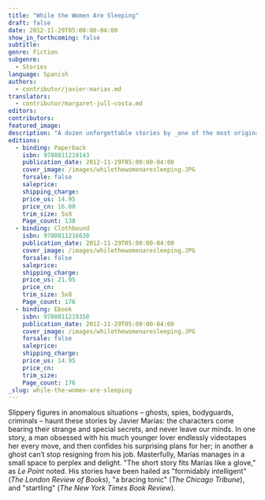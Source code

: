 ```yaml
---
title: "While the Women Are Sleeping"
draft: false
date: 2012-11-29T05:00:00-04:00
show_in_forthcoming: false
subtitle:
genre: Fiction
subgenre:
  - Stories
language: Spanish
authors:
  - contributor/javier-marias.md
translators:
  - contributor/margaret-jull-costa.md
editors:
contributors:
featured_image:
description: "A dozen unforgettable stories by _one of the most original writers at work today_ (Wyatt Mason, The New York Times Book Review). "
editions:
  - binding: Paperback
    isbn: 9780811219143
    publication_date: 2012-11-29T05:00:00-04:00
    cover_image: /images/whilethewomenaresleeping.JPG
    forsale: false
    saleprice:
    shipping_charge:
    price_us: 14.95
    price_cn: 16.00
    trim_size: 5x8
    Page_count: 138
  - binding: Clothbound
    isbn: 9780811216630
    publication_date: 2012-11-29T05:00:00-04:00
    cover_image: /images/whilethewomenaresleeping.JPG
    forsale: false
    saleprice:
    shipping_charge:
    price_us: 21.95
    price_cn:
    trim_size: 5x8
    Page_count: 176
  - binding: Ebook
    isbn: 9780811219358
    publication_date: 2012-11-29T05:00:00-04:00
    cover_image: /images/whilethewomenaresleeping.JPG
    forsale: false
    saleprice:
    shipping_charge:
    price_us: 14.95
    price_cn:
    trim_size:
    Page_count: 176
_slug: while-the-women-are-sleeping
---
```


Slippery figures in anomalous situations – ghosts, spies, bodyguards, criminals – haunt these stories by Javier Marías: the characters come bearing their strange and special secrets, and never leave our minds. In one story, a man obsessed with his much younger lover endlessly videotapes her every move, and then confides his surprising plans for her; in another a ghost can’t stop resigning from his job. Masterfully, Marías manages in a small space to perplex and delight. "The short story fits Marías like a glove," as _Le Point_ noted. His stories have been hailed as "formidably intelligent" (_The London Review of Books_), "a bracing tonic" (_The Chicago Tribune_), and "startling" (_The New York Times Book Review_).

